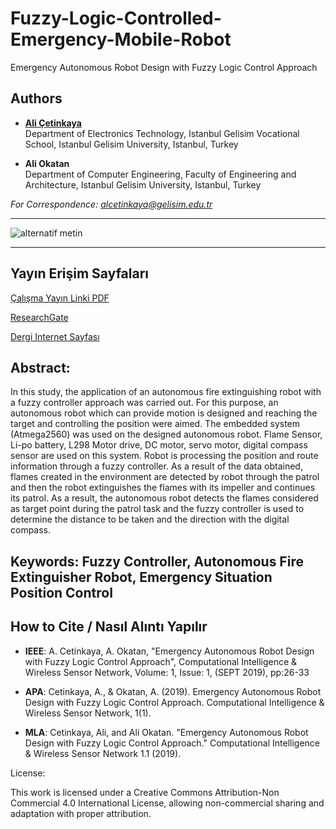 # Fuzzy-Logic-Controlled-Emergency-Mobile-Robot

Emergency Autonomous Robot Design with Fuzzy Logic Control Approach

## Authors

- [**Ali Çetinkaya**](https://scholar.google.com.tr/citations?user=XSEW-NcAAAAJ)  
  Department of Electronics Technology, Istanbul Gelisim Vocational School, Istanbul Gelisim University, Istanbul, Turkey  

- **Ali Okatan**  
  Department of Computer Engineering, Faculty of Engineering and Architecture, Istanbul Gelisim University, Istanbul, Turkey

*For Correspondence: alcetinkaya@gelisim.edu.tr*

---

![alternatif metin](https://github.com/acetinkaya/Fuzzy-Logic-Controlled-Emergency-Mobile-Robot/blob/main/Emergency-fuzzy.png)

---

##  Yayın Erişim Sayfaları

[Çalışma Yayın Linki PDF](https://ntmsci.com/AjaxTool/GetArticleByPublishedArticleId?PublishedArticleId=8544)

[ResearchGate](https://www.researchgate.net/publication/351993872_Emergency_Autonomous_Robot_Design_with_Fuzzy_Logic_Control_Approach)

[Dergi Internet Sayfası](https://ntmsci.com/CIWSN)

## Abstract:

In this study, the application of an autonomous fire extinguishing robot with a fuzzy controller approach was carried out. For this purpose, an autonomous robot which can provide motion is designed and reaching the target and controlling the position were aimed. The embedded system (Atmega2560) was used on the designed autonomous robot. Flame Sensor, Li-po battery, L298 Motor drive, DC motor, servo motor, digital compass sensor are used on this system. Robot is processing the position and route information through a fuzzy controller. As a result of the data obtained, flames created in the environment are detected by robot through the patrol and then the robot extinguishes the flames with its impeller and continues its patrol. As a result, the autonomous robot detects the flames considered as target point during the patrol task and the fuzzy controller is used to determine the distance to be taken and the direction with the digital compass.

## Keywords: Fuzzy Controller, Autonomous Fire Extinguisher Robot, Emergency Situation Position Control

## How to Cite / Nasıl Alıntı Yapılır

- **IEEE**:  A. Cetinkaya, A. Okatan, "Emergency Autonomous Robot Design with Fuzzy Logic Control Approach", Computational Intelligence & Wireless Sensor Network, Volume: 1, Issue: 1, (SEPT 2019), pp:26-33

- **APA**: Cetinkaya, A., & Okatan, A. (2019). Emergency Autonomous Robot Design with Fuzzy Logic Control Approach. Computational Intelligence & Wireless Sensor Network, 1(1).
  
- **MLA**: Cetinkaya, Ali, and Ali Okatan. "Emergency Autonomous Robot Design with Fuzzy Logic Control Approach." Computational Intelligence & Wireless Sensor Network 1.1 (2019).

License:

This work is licensed under a Creative Commons Attribution-Non Commercial 4.0 International License, allowing non-commercial sharing and adaptation with proper attribution.
